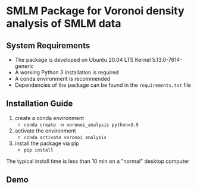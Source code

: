 # SMLM Package for Voronoi density analysis of SMLM data

## System Requirements
- The package is developed on Ubuntu 20.04 LTS Kernel 5.13.0-7614-generic
- A working Python 3 installation is required
- A conda environment is recommended
- Dependencies of the package can be found in the `requirements.txt` file

## Installation Guide
1. create a conda environment
   - `conda create -n voronoi_analysis python=3.9`
2. activate the environment
   - `conda activate voronoi_analysis`
3. install the package via pip
   - `pip install `

The typical install time is less than 10 min on a "normal" desktop computer

## Demo
